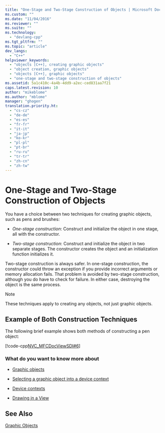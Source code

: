 ```yaml
---
title: "One-Stage and Two-Stage Construction of Objects | Microsoft Docs"
ms.custom: ""
ms.date: "11/04/2016"
ms.reviewer: ""
ms.suite: ""
ms.technology: 
  - "devlang-cpp"
ms.tgt_pltfrm: ""
ms.topic: "article"
dev_langs: 
  - "C++"
helpviewer_keywords: 
  - "objects [C++], creating graphic objects"
  - "object creation, graphic objects"
  - "objects [C++], graphic objects"
  - "one-stage and two-stage construction of objects"
ms.assetid: 5a1c410c-4a4b-4dd9-a2ec-ced831aa7f21
caps.latest.revision: 10
author: "mikeblome"
ms.author: "mblome"
manager: "ghogen"
translation.priority.ht: 
  - "cs-cz"
  - "de-de"
  - "es-es"
  - "fr-fr"
  - "it-it"
  - "ja-jp"
  - "ko-kr"
  - "pl-pl"
  - "pt-br"
  - "ru-ru"
  - "tr-tr"
  - "zh-cn"
  - "zh-tw"
---
```

# One-Stage and Two-Stage Construction of Objects
You have a choice between two techniques for creating graphic objects, such as pens and brushes:  
  
-   *One-stage construction*: Construct and initialize the object in one stage, all with the constructor.  
  
-   *Two-stage construction*: Construct and initialize the object in two separate stages. The constructor creates the object and an initialization function initializes it.  
  
 Two-stage construction is always safer. In one-stage construction, the constructor could throw an exception if you provide incorrect arguments or memory allocation fails. That problem is avoided by two-stage construction, although you do have to check for failure. In either case, destroying the object is the same process.  
  
> [!NOTE]
>  These techniques apply to creating any objects, not just graphic objects.  
  
## Example of Both Construction Techniques  
 The following brief example shows both methods of constructing a pen object:  
  
 [!code-cpp[NVC_MFCDocViewSDI#6](../mfc/codesnippet/cpp/one-stage-and-two-stage-construction-of-objects_1.cpp)]  
  
### What do you want to know more about  
  
-   [Graphic objects](../mfc/graphic-objects.md)  
  
-   [Selecting a graphic object into a device context](../mfc/selecting-a-graphic-object-into-a-device-context.md)  
  
-   [Device contexts](../mfc/device-contexts.md)  
  
-   [Drawing in a View](../mfc/drawing-in-a-view.md)  
  
## See Also  
 [Graphic Objects](../mfc/graphic-objects.md)

